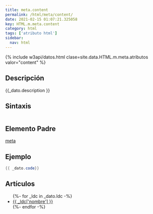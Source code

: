 ```yaml
---
title: meta.content
permalink: /html/meta/content/
date: 2021-02-15 01:07:21.325058
key: HTML.m.meta.content
category: html
tags: ['atributo html']
sidebar: 
  nav: html
---
```


{% include w3api/datos.html clase=site.data.HTML.m.meta.atributos valor="content" %}

## Descripción
{{_dato.description }}

## Sintaxis
~~~html
~~~

## Elemento Padre
[meta](/html/meta/)

## Ejemplo
~~~java
{{ _dato.code}}
~~~

## Artículos
<ul>
{%- for _ldc in _dato.ldc -%}
   <li>
       <a href="{{_ldc['url'] }}">{{ _ldc['nombre'] }}</a>
   </li>
{%- endfor -%}
</ul>
